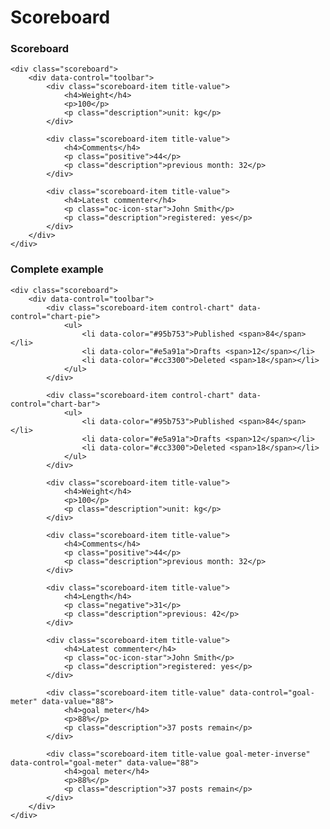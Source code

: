# Scoreboard

### Scoreboard

    <div class="scoreboard">
        <div data-control="toolbar">
            <div class="scoreboard-item title-value">
                <h4>Weight</h4>
                <p>100</p>
                <p class="description">unit: kg</p>
            </div>

            <div class="scoreboard-item title-value">
                <h4>Comments</h4>
                <p class="positive">44</p>
                <p class="description">previous month: 32</p>
            </div>

            <div class="scoreboard-item title-value">
                <h4>Latest commenter</h4>
                <p class="oc-icon-star">John Smith</p>
                <p class="description">registered: yes</p>
            </div>
        </div>
    </div>

### Complete example

    <div class="scoreboard">
        <div data-control="toolbar">
            <div class="scoreboard-item control-chart" data-control="chart-pie">
                <ul>
                    <li data-color="#95b753">Published <span>84</span></li>
                    <li data-color="#e5a91a">Drafts <span>12</span></li>
                    <li data-color="#cc3300">Deleted <span>18</span></li>
                </ul>
            </div>

            <div class="scoreboard-item control-chart" data-control="chart-bar">
                <ul>
                    <li data-color="#95b753">Published <span>84</span></li>
                    <li data-color="#e5a91a">Drafts <span>12</span></li>
                    <li data-color="#cc3300">Deleted <span>18</span></li>
                </ul>
            </div>

            <div class="scoreboard-item title-value">
                <h4>Weight</h4>
                <p>100</p>
                <p class="description">unit: kg</p>
            </div>

            <div class="scoreboard-item title-value">
                <h4>Comments</h4>
                <p class="positive">44</p>
                <p class="description">previous month: 32</p>
            </div>

            <div class="scoreboard-item title-value">
                <h4>Length</h4>
                <p class="negative">31</p>
                <p class="description">previous: 42</p>
            </div>

            <div class="scoreboard-item title-value">
                <h4>Latest commenter</h4>
                <p class="oc-icon-star">John Smith</p>
                <p class="description">registered: yes</p>
            </div>

            <div class="scoreboard-item title-value" data-control="goal-meter" data-value="88">
                <h4>goal meter</h4>
                <p>88%</p>
                <p class="description">37 posts remain</p>
            </div>

            <div class="scoreboard-item title-value goal-meter-inverse" data-control="goal-meter" data-value="88">
                <h4>goal meter</h4>
                <p>88%</p>
                <p class="description">37 posts remain</p>
            </div>
        </div>
    </div>

